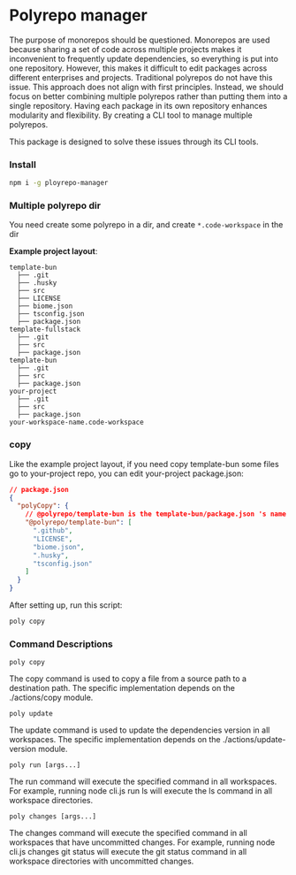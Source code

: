 # Polyrepo manager

The purpose of monorepos should be questioned. Monorepos are used because sharing a set of code across multiple projects makes it inconvenient to frequently update dependencies, so everything is put into one repository. However, this makes it difficult to edit packages across different enterprises and projects. Traditional polyrepos do not have this issue. This approach does not align with first principles. Instead, we should focus on better combining multiple polyrepos rather than putting them into a single repository. Having each package in its own repository enhances modularity and flexibility. By creating a CLI tool to manage multiple polyrepos.

This package is designed to solve these issues through its CLI tools.

### Install

```sh
npm i -g ployrepo-manager
```

### Multiple polyrepo dir

You need create some polyrepo in a dir, and create `*.code-workspace` in the dir

**Example project layout**:

```
template-bun
  ├── .git
  ├── .husky
  ├── src
  ├── LICENSE
  ├── biome.json
  ├── tsconfig.json
  ├── package.json
template-fullstack
  ├── .git
  ├── src
  ├── package.json
template-bun
  ├── .git
  ├── src
  ├── package.json
your-project
  ├── .git
  ├── src
  ├── package.json
your-workspace-name.code-workspace
```

### copy

Like the example project layout, if you need copy template-bun some files go to your-project repo, you can edit your-project package.json:

```json
// package.json
{
  "polyCopy": {
    // @polyrepo/template-bun is the template-bun/package.json 's name
    "@polyrepo/template-bun": [
      ".github",
      "LICENSE",
      "biome.json",
      ".husky",
      "tsconfig.json"
    ]
  }
}
```

After setting up, run this script:

```sh
poly copy
```

### Command Descriptions

`poly copy`

The copy command is used to copy a file from a source path to a destination path. The specific implementation depends on the ./actions/copy module.

`poly update`

The update command is used to update the dependencies version in all workspaces. The specific implementation depends on the ./actions/update-version module.

`poly run [args...]`

The run command will execute the specified command in all workspaces. For example, running node cli.js run ls will execute the ls command in all workspace directories.

`poly changes [args...]`

The changes command will execute the specified command in all workspaces that have uncommitted changes. For example, running node cli.js changes git status will execute the git status command in all workspace directories with uncommitted changes.
